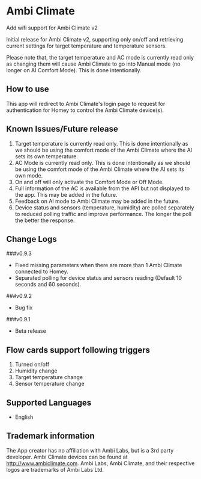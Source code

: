 # Ambi Climate

Add wifi support for Ambi Climate v2

Initial release for Ambi Climate v2, supporting only on/off and retrieving current settings for target temperature and temperature sensors.

Please note that, the target temperature and AC mode is currently read only as changing them will cause Ambi Climate to go into Manual mode (no longer on AI Comfort Mode). This is done intentionally.

## How to use
This app will redirect to Ambi Climate's login page to request for authentication for Homey to control the Ambi Climate device(s).

## Known Issues/Future release
1. Target temperature is currently read only. This is done intentionally as we should be using the comfort mode of the Ambi Climate where the AI sets its own temperature.
2. AC Mode is currently read only. This is done intentionally as we should be using the comfort mode of the Ambi Climate where the AI sets its own mode.
3. On and off will only activate the Comfort Mode or Off Mode.
4. Full information of the AC is available from the API but not displayed to the app. This may be added in the future.
5. Feedback on AI mode to Ambi Climate may be added in the future.
6. Device status and sensors (temperature, humidity) are polled separately to reduced polling traffic and improve performance. The longer the poll the better the response.

## Change Logs

###v0.9.3
* Fixed missing parameters when there are more than 1 Ambi Climate connected to Homey.
* Separated polling for device status and sensors reading (Default 10 seconds and 60 seconds).

###v0.9.2
* Bug fix

###v0.9.1
* Beta release

## Flow cards support following triggers
1. Turned on/off
2. Humidity change
3. Target temperature change
4. Sensor temperature change

## Supported Languages
* English  

## Trademark information
The App creator has no affiliation with Ambi Labs, but is a 3rd party developer. Ambi Climate devices can be found at http://www.ambiclimate.com. Ambi Labs, Ambi Climate, and their respective logos are trademarks of Ambi Labs Ltd.
